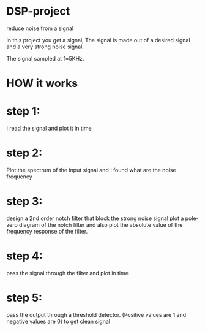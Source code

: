# DSP-project
reduce noise from a signal

In this project you get a signal, The signal is made out of a 
desired signal and a very strong noise signal.

The signal sampled at f=5KHz.
  
# HOW it works
# step 1:
I read the signal and plot it in time
# step 2:
Plot the spectrum of the input signal and I found what are the noise frequency
# step 3: 
design a 2nd order notch filter that block the strong noise signal
plot a pole-zero diagram of the notch filter and also plot the absolute value of the frequency response of the filter.
# step 4:
pass the signal through the filter and plot in time
# step 5: 
pass the output through a threshold detector. (Positive values are 1 and negative values are 0)
to get clean signal
